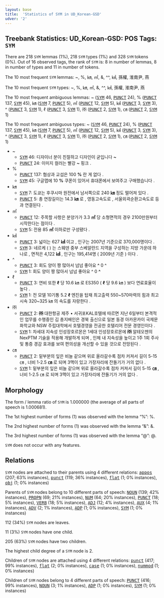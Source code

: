 ```yaml
---
layout: base
title:  'Statistics of SYM in UD_Korean-GSD'
udver: '2'
---
```


## Treebank Statistics: UD_Korean-GSD: POS Tags: `SYM`

There are 218 `SYM` lemmas (1%), 218 `SYM` types (1%) and 328 `SYM` tokens (0%).
Out of 16 observed tags, the rank of `SYM` is: 8 in number of lemmas, 8 in number of types and 11 in number of tokens.

The 10 most frequent `SYM` lemmas: ~, %, ㎞, ㎡, &, ^^, ㎢, 孫權, 淮南尹, 燕

The 10 most frequent `SYM` types:  ~, %, ㎞, ㎡, &, ^^, ㎢, 孫權, 淮南尹, 燕

The 10 most frequent ambiguous lemmas: ~ (<tt><a href="ko_gsd-pos-SYM.html">SYM</a></tt> 46, <tt><a href="ko_gsd-pos-PUNCT.html">PUNCT</a></tt> 24), % (<tt><a href="ko_gsd-pos-PUNCT.html">PUNCT</a></tt> 137, <tt><a href="ko_gsd-pos-SYM.html">SYM</a></tt> 45), ㎞ (<tt><a href="ko_gsd-pos-SYM.html">SYM</a></tt> 7, <tt><a href="ko_gsd-pos-PUNCT.html">PUNCT</a></tt> 5), ㎡ (<tt><a href="ko_gsd-pos-PUNCT.html">PUNCT</a></tt> 12, <tt><a href="ko_gsd-pos-SYM.html">SYM</a></tt> 5), ㎢ (<tt><a href="ko_gsd-pos-PUNCT.html">PUNCT</a></tt> 3, <tt><a href="ko_gsd-pos-SYM.html">SYM</a></tt> 3), ^ (<tt><a href="ko_gsd-pos-PUNCT.html">PUNCT</a></tt> 3, <tt><a href="ko_gsd-pos-SYM.html">SYM</a></tt> 1), ℓ (<tt><a href="ko_gsd-pos-PUNCT.html">PUNCT</a></tt> 3, <tt><a href="ko_gsd-pos-SYM.html">SYM</a></tt> 1), ㈜ (<tt><a href="ko_gsd-pos-PUNCT.html">PUNCT</a></tt> 2, <tt><a href="ko_gsd-pos-SYM.html">SYM</a></tt> 1), ㎝ (<tt><a href="ko_gsd-pos-PUNCT.html">PUNCT</a></tt> 2, <tt><a href="ko_gsd-pos-SYM.html">SYM</a></tt> 1)

The 10 most frequent ambiguous types:  ~ (<tt><a href="ko_gsd-pos-SYM.html">SYM</a></tt> 46, <tt><a href="ko_gsd-pos-PUNCT.html">PUNCT</a></tt> 24), % (<tt><a href="ko_gsd-pos-PUNCT.html">PUNCT</a></tt> 137, <tt><a href="ko_gsd-pos-SYM.html">SYM</a></tt> 45), ㎞ (<tt><a href="ko_gsd-pos-SYM.html">SYM</a></tt> 7, <tt><a href="ko_gsd-pos-PUNCT.html">PUNCT</a></tt> 5), ㎡ (<tt><a href="ko_gsd-pos-PUNCT.html">PUNCT</a></tt> 12, <tt><a href="ko_gsd-pos-SYM.html">SYM</a></tt> 5), ㎢ (<tt><a href="ko_gsd-pos-PUNCT.html">PUNCT</a></tt> 3, <tt><a href="ko_gsd-pos-SYM.html">SYM</a></tt> 3), ^ (<tt><a href="ko_gsd-pos-PUNCT.html">PUNCT</a></tt> 3, <tt><a href="ko_gsd-pos-SYM.html">SYM</a></tt> 1), ℓ (<tt><a href="ko_gsd-pos-PUNCT.html">PUNCT</a></tt> 3, <tt><a href="ko_gsd-pos-SYM.html">SYM</a></tt> 1), ㈜ (<tt><a href="ko_gsd-pos-PUNCT.html">PUNCT</a></tt> 2, <tt><a href="ko_gsd-pos-SYM.html">SYM</a></tt> 1), ㎝ (<tt><a href="ko_gsd-pos-PUNCT.html">PUNCT</a></tt> 2, <tt><a href="ko_gsd-pos-SYM.html">SYM</a></tt> 1)


* ~
  * <tt><a href="ko_gsd-pos-SYM.html">SYM</a></tt> 46: 디자이너 분이 친절하고 디자인이 굳입니다 <b>~</b>
  * <tt><a href="ko_gsd-pos-PUNCT.html">PUNCT</a></tt> 24: 이미지 컬러는 빨강 <b>~</b> 핑크 .
* %
  * <tt><a href="ko_gsd-pos-PUNCT.html">PUNCT</a></tt> 137: 협상과 교섭은 100 <b>%</b> 란 게 없다 .
  * <tt><a href="ko_gsd-pos-SYM.html">SYM</a></tt> 45: 구글맵에 10 <b>%</b> 쿠폰이 있어서 휴대폰에서 보여주고 구매했습니다 .
* ㎞
  * <tt><a href="ko_gsd-pos-SYM.html">SYM</a></tt> 7: 도쿄는 후쿠시마 원전에서 남서쪽으로 240 <b>㎞</b> 정도 떨어져 있다 .
  * <tt><a href="ko_gsd-pos-PUNCT.html">PUNCT</a></tt> 5: 총 연장길이는 14.3 <b>㎞</b> 로 , 영동고속도로 , 서울외곽순환고속도로 등과 연결된다 .
* ㎡
  * <tt><a href="ko_gsd-pos-PUNCT.html">PUNCT</a></tt> 12: 주목할 사항은 분양가가 3.3 <b>㎡</b> 당 소형면적의 경우 2100만원부터 시작한다는 점이다 .
  * <tt><a href="ko_gsd-pos-SYM.html">SYM</a></tt> 5: 전용 85 <b>㎡</b> 이하로만 구성됐다 .
* ㎢
  * <tt><a href="ko_gsd-pos-PUNCT.html">PUNCT</a></tt> 3: 넓이는 627 <b>㎢</b> 이고 , 인구는 2007년 기준으로 370,000명이다 .
  * <tt><a href="ko_gsd-pos-SYM.html">SYM</a></tt> 3: 네르케 ( ) 는 스웨덴 중부 스베알란드 지역을 구성하는 지방 가운데 하나로 , 면적은 4,122 <b>㎢</b> , 인구는 195,414명 ( 2009년 기준 ) 이다 .
* ^
  * <tt><a href="ko_gsd-pos-PUNCT.html">PUNCT</a></tt> 3: 회도 양이 짱 많아서 넘넘 좋아요 <b>^</b> 0 ^
  * <tt><a href="ko_gsd-pos-SYM.html">SYM</a></tt> 1: 회도 양이 짱 많아서 넘넘 좋아요 ^ 0 <b>^</b>
* ℓ
  * <tt><a href="ko_gsd-pos-PUNCT.html">PUNCT</a></tt> 3: 연비 또한 <b>ℓ</b> 당 10.6 ㎞ 로 ES350 ( <b>ℓ</b> 당 9.6 ㎞ ) 보다 연료효율이 높다 .
  * <tt><a href="ko_gsd-pos-SYM.html">SYM</a></tt> 1: 전 모델 10기통 5.2 <b>ℓ</b> 엔진을 탑재 최고출력 550~570마력의 힘과 최고시속 320~325 ㎞ 의 속도를 자랑한다 .
* ㈜
  * <tt><a href="ko_gsd-pos-PUNCT.html">PUNCT</a></tt> 2: <b>㈜</b> 대한항공 제주 • 서귀포KAL호텔에 따르면 지난 6일부터 본격적인 업무를 수행중인 김 총지배인은 경북 출신으로 일본 동경 아카몬카이 국제문화학교와 NSW 주립대학에서 호텔경영을 전공한 호텔리어 전문 경영인이다 .
  * <tt><a href="ko_gsd-pos-SYM.html">SYM</a></tt> 1: 차세대 지속성 인성장호르몬은 1세대 인성장호르몬에 <b>㈜</b> 알테오젠의 NexPTM 기술을 적용해 개발하게 되며 , 인체 내 지속성을 높이고 1주 1회 주사 및 통증 경감 효과를 보여 편의성을 개선할 수 있을 것으로 전망된다 .
* ㎝
  * <tt><a href="ko_gsd-pos-PUNCT.html">PUNCT</a></tt> 2: 밑부분의 잎은 비늘 같으며 위로 올라갈수록 점차 커져서 길이 5-15 ㎝ , 너비 1-2.5 <b>㎝</b> 로 되며 3맥이 있고 가장자리에 잔돌기가 거의 없다 .
  * <tt><a href="ko_gsd-pos-SYM.html">SYM</a></tt> 1: 밑부분의 잎은 비늘 같으며 위로 올라갈수록 점차 커져서 길이 5-15 <b>㎝</b> , 너비 1-2.5 ㎝ 로 되며 3맥이 있고 가장자리에 잔돌기가 거의 없다 .

## Morphology

The form / lemma ratio of `SYM` is 1.000000 (the average of all parts of speech is 1.000681).

The 1st highest number of forms (1) was observed with the lemma “%”: %.

The 2nd highest number of forms (1) was observed with the lemma “&”: &.

The 3rd highest number of forms (1) was observed with the lemma “@”: @.

`SYM` does not occur with any features.


## Relations

`SYM` nodes are attached to their parents using 4 different relations: <tt><a href="ko_gsd-dep-appos.html">appos</a></tt> (207; 63% instances), <tt><a href="ko_gsd-dep-punct.html">punct</a></tt> (119; 36% instances), <tt><a href="ko_gsd-dep-flat.html">flat</a></tt> (1; 0% instances), <tt><a href="ko_gsd-dep-obj.html">obj</a></tt> (1; 0% instances)

Parents of `SYM` nodes belong to 10 different parts of speech: <tt><a href="ko_gsd-pos-NOUN.html">NOUN</a></tt> (139; 42% instances), <tt><a href="ko_gsd-pos-PROPN.html">PROPN</a></tt> (69; 21% instances), <tt><a href="ko_gsd-pos-NUM.html">NUM</a></tt> (64; 20% instances), <tt><a href="ko_gsd-pos-PUNCT.html">PUNCT</a></tt> (18; 5% instances), <tt><a href="ko_gsd-pos-VERB.html">VERB</a></tt> (18; 5% instances), <tt><a href="ko_gsd-pos-ADJ.html">ADJ</a></tt> (12; 4% instances), <tt><a href="ko_gsd-pos-AUX.html">AUX</a></tt> (4; 1% instances), <tt><a href="ko_gsd-pos-ADV.html">ADV</a></tt> (2; 1% instances), <tt><a href="ko_gsd-pos-ADP.html">ADP</a></tt> (1; 0% instances), <tt><a href="ko_gsd-pos-SYM.html">SYM</a></tt> (1; 0% instances)

112 (34%) `SYM` nodes are leaves.

11 (3%) `SYM` nodes have one child.

205 (63%) `SYM` nodes have two children.

The highest child degree of a `SYM` node is 2.

Children of `SYM` nodes are attached using 4 different relations: <tt><a href="ko_gsd-dep-punct.html">punct</a></tt> (417; 99% instances), <tt><a href="ko_gsd-dep-flat.html">flat</a></tt> (2; 0% instances), <tt><a href="ko_gsd-dep-case.html">case</a></tt> (1; 0% instances), <tt><a href="ko_gsd-dep-nummod.html">nummod</a></tt> (1; 0% instances)

Children of `SYM` nodes belong to 4 different parts of speech: <tt><a href="ko_gsd-pos-PUNCT.html">PUNCT</a></tt> (416; 99% instances), <tt><a href="ko_gsd-pos-NOUN.html">NOUN</a></tt> (3; 1% instances), <tt><a href="ko_gsd-pos-ADP.html">ADP</a></tt> (1; 0% instances), <tt><a href="ko_gsd-pos-SYM.html">SYM</a></tt> (1; 0% instances)

